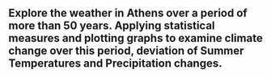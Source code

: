 ## Explore the weather in Athens over a period of more than 50 years. Applying statistical measures and plotting graphs to examine climate change over this period, deviation of Summer Temperatures and Precipitation changes.

